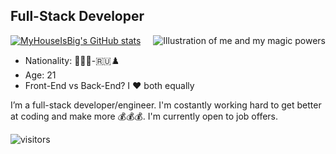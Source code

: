 ## Full-Stack Developer

<img align="right" src="https://i.imgur.com/XwyDbnQ.gif" alt="Illustration of me and my magic powers" />

[![MyHouseIsBig's GitHub stats](https://github-readme-stats.vercel.app/api?username=MyHouseIsBig&show_icons=true&theme=dark#gh-dark-mode-only)](https://github.com/anuraghazra/github-readme-stats)

- Nationality: 🍕🇮🇹-🇷🇺♟️ 
- Age: 21
- Front-End vs Back-End? I ♥️ both equally

I’m a full-stack developer/engineer. 
I'm costantly working hard to get better at coding and make more 💰💰💰. 
I'm currently open to job offers. 

![visitors](https://visitor-badge.glitch.me/badge?page_id=MyHouseIsBig.MyHouseIsBig&left_color=green&right_color=red)
